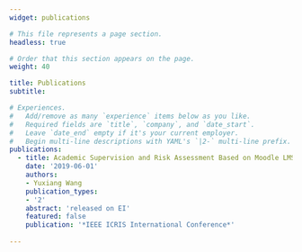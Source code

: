 ```yaml
---
widget: publications

# This file represents a page section.
headless: true

# Order that this section appears on the page.
weight: 40

title: Publications
subtitle:

# Experiences.
#   Add/remove as many `experience` items below as you like.
#   Required fields are `title`, `company`, and `date_start`.
#   Leave `date_end` empty if it's your current employer.
#   Begin multi-line descriptions with YAML's `|2-` multi-line prefix.
publications:
  - title: Academic Supervision and Risk Assessment Based on Moodle LMS Data
    date: '2019-06-01'
    authors:
    - Yuxiang Wang
    publication_types:
    - '2'
    abstract: 'released on EI'
    featured: false
    publication: '*IEEE ICRIS International Conference*'
  
---
```

